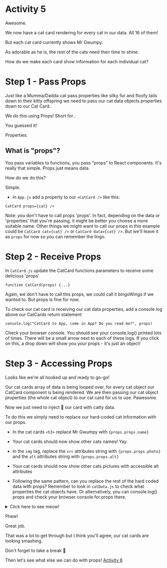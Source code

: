 # Activity 5 

Awesome.

We now have a cat card rendering for every cat in our data. All 16 of them!

But each cat card currently shows Mr Gwumpy. 

As adorable as he is, the rest of the cats need their time to shine. 

How do we make each card show information for each individual cat?

# Step 1 - Pass Props

Just like a Mumma/Dadda cat pass properties like silky fur and floofy tails down to their kitty offspring we need to pass our cat data objects properties down to our Cat Card.

We do this using Props! Short for..

You guessed it! 

Properties.

## What is "props"?

You pass variables to functions, you pass "props" to React components. It's really that simple. Props just means data.

How do we do this?

Simple.

- In `App.js` add a property to our `<CatCard />` like this:

`CatCard props={cat} />`

Note: you don't have to call props 'props'. In fact, depending on the data or 'properties' that you're passing, it might be better you choose a more suitable name. Other things we might want to call our props in this example could be `CatCard cat={cat} />` or `CatCard data={cat} />`. But we'll leave it as `props` for now so you can remember the lingo. 

# Step 2 - Receive Props

In `CatCard.js` update the CatCard functions parameters to receive some delicious 'props'

```
function CatCard(props) {...}
```

Again, we don't have to call this props, we could call it bingoWings if we wanted to. But props is fine for now.

To check our cat card is receiving our cat data properties, add a console log above our CatCards return statement 

`console.log("CatCard to App, come in App? Do you read me?", props)`

Check your browser console. You should see your console.log() printed lots of times. There will be a small arrow next to each of these logs. If you click on this, a drop down will show you your props - it's just an object!

# Step 3 - Accessing Props 

Looks like we're all hooked up and ready to go-go!

Our cat cards array of data is being looped over, for every cat object our CatCard component is being rendered. We are then passing our cat object properties (the whole cat object) to our cat card for us to use. Pawesome.

Now we just need to inject 💉 our card with catty data.

To do this we simply need to replace our hard-coded cat information with our props.

- In the cat cards `<h3>` replace Mr Gwumpy with `{props.props.name}`

- Your cat cards should now show other cats names! Yay.

- In the `img` tag, replace the `src` attributes string with `{props.props.photo}` and the `alt` attributes string with `{props.props.alt}`

- Your cat cards should now show other cats pictures with accessible alt attributes

- Following the same pattern, can you replace the rest of the hard coded data with props? Remember to look in `catData.js` to check what properties the cat objects have. Or alternatively, you can console.log() props and check your browser console for props there. 

<details>
<summary>Click here to see meow!</summary>
<pre>

```
function CatCard(props) {

    console.log("CatCard to App, come in App? Do you read me?", props)
    
    return (
        <div className="card">
            <h3 className="card__text card__header">{props.props.name}</h3>
            <img className="card__image" src={props.props.photo} alt={props.props.alt}></img>
            <p className="card__text">Species: {props.props.species}</p>
            <p className="card__text">Favourite Food(s): {props.props.favFoods}</p>
            <p className="card__text">Birth Year: {props.props.birthYear}</p>
        </div>
    )
}

export default CatCard
```

Let's break it down. 🔨

- We are passing `props` into our `<CatCard props={cat}/>`

- We pass these into our CatCard functions parameters `function CatCard(props)`

- We access these properties through object [dot notation](https://developer.mozilla.org/en-US/docs/Web/JavaScript/Reference/Operators/Property_accessors). Because these properties are nested we have to go into props then props again to access each cat `props.props.cat`. 

- We insert these properties into our JSX using curly braces {}

</pre>
</details>

Phew!

Great job. 

That was a lot to get through but I think you'll agree, our cat cards are looking smashing.

Don't forget to take a break 🌯

Then let's see what else we can do with props! [Activity 6](./activity-6.md) 